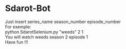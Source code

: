# Sdarot-Bot
Just insert series_name season_number episode_number\
For exemple:\
python SdarotSelenium.py "weeds" 2 1\
You will watch weeds season 2 episode 1\
Have fun !!!
